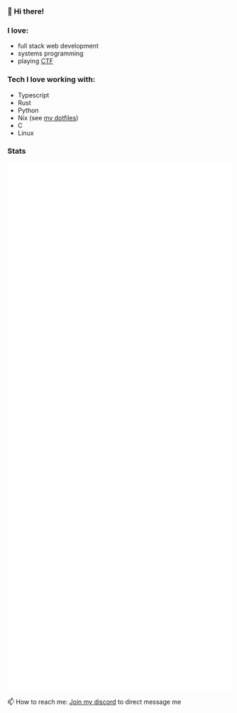 ### :wave: Hi there!

### I love: 

- full stack web development
- systems programming
- playing [CTF](https://en.wikipedia.org/wiki/Capture_the_flag_(cybersecurity))

### Tech I love working with:

- Typescript
- Rust
- Python
- Nix (see [my dotfiles](https://github.com/spencerpogo/dotfiles))
- C
- Linux

### Stats

![](https://raw.githubusercontent.com/spencerpogo/github-stats/master/generated/overview.svg#gh-dark-mode-only)
![](https://raw.githubusercontent.com/spencerpogo/github-stats/master/generated/overview.svg#gh-light-mode-only)
![](https://raw.githubusercontent.com/spencerpogo/github-stats/master/generated/languages.svg#gh-dark-mode-only)
![](https://raw.githubusercontent.com/spencerpogo/github-stats/master/generated/languages.svg#gh-light-mode-only)

📫 How to reach me: [Join my discord](https://discord.gg/czzv7FT) to direct message me
